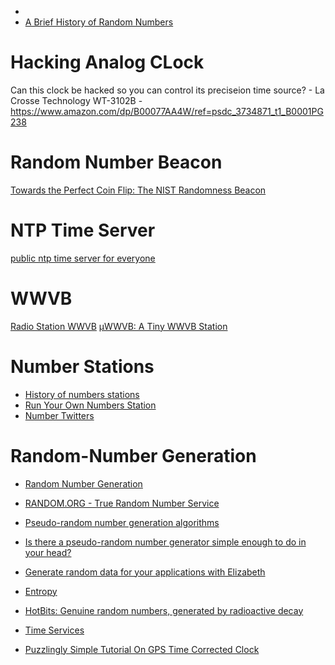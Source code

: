 
* []()
* [A Brief History of Random Numbers](https://medium.freecodecamp.com/a-brief-history-of-random-numbers-9498737f5b6c)

# Hacking Analog CLock
Can this clock be hacked so you can control its preciseion time source? - La Crosse Technology WT-3102B - https://www.amazon.com/dp/B00077AA4W/ref=psdc_3734871_t1_B0001PG238

# Random Number Beacon
[Towards the Perfect Coin Flip: The NIST Randomness Beacon](http://hackaday.com/2014/12/19/nist-randomness-beacon/)

# NTP Time Server
[public ntp time server for everyone](http://www.pool.ntp.org/en/)

# WWVB
[Radio Station WWVB](https://www.nist.gov/pml/time-and-frequency-division/radio-stations/wwvb)
[μWWVB: A Tiny WWVB Station](http://www.anishathalye.com/2016/12/26/micro-wwvb/)

# Number Stations
* [History of numbers stations](http://hackaday.com/2015/10/29/secret-radio-stations-by-the-numbers/)
* [Run Your Own Numbers Station](http://hackaday.com/2016/12/31/run-your-own-numbers-station/)
* [Number Twitters](http://hackaday.com/2017/05/09/number-twitters/)

# Random-Number Generation
* [Random Number Generation](https://www.mi.fu-berlin.de/inf/groups/ag-tech/teaching/2012_SS/L_19540_Modeling_and_Performance_Analysis_with_Simulation/06.pdf)
* [RANDOM.ORG - True Random Number Service](https://www.random.org/)
* [Pseudo-random number generation algorithms](http://mathoverflow.net/questions/29494/pseudo-random-number-generation-algorithms)
* [Is there a pseudo-random number generator simple enough to do in your head?](http://stackoverflow.com/questions/3919597/is-there-a-pseudo-random-number-generator-simple-enough-to-do-in-your-head)
* [Generate random data for your applications with Elizabeth](https://opensource.com/article/17/2/elizabeth-python-library?sc_cid=701600000012072AAA)



* [Entropy](https://en.wikipedia.org/wiki/Entropy_(computing))
* [HotBits: Genuine random numbers, generated by radioactive decay](http://www.fourmilab.ch/hotbits/)
* [Time Services](http://www.nist.gov/pml/div688/)

* [Puzzlingly Simple Tutorial On GPS Time Corrected Clock](http://hackaday.com/2016/08/08/puzzlingly-simple-tutorial-on-gps-time-corrected-clock/)

